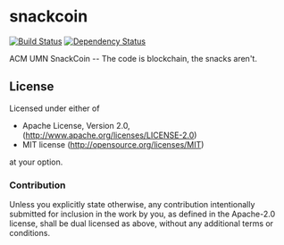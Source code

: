 # snackcoin

[![Build Status](https://travis-ci.org/acmumn/snackcoin.svg?branch=master)](https://travis-ci.org/acmumn/snackcoin)
[![Dependency Status](https://deps.rs/repo/github/acmumn/snackcoin/status.svg)](https://deps.rs/repo/github/acmumn/snackcoin)

ACM UMN SnackCoin -- The code is blockchain, the snacks aren't.

## License

Licensed under either of

 * Apache License, Version 2.0, (http://www.apache.org/licenses/LICENSE-2.0)
 * MIT license (http://opensource.org/licenses/MIT)

at your option.

### Contribution

Unless you explicitly state otherwise, any contribution intentionally submitted for inclusion in the work by you, as defined in the Apache-2.0 license, shall be dual licensed as above, without any additional terms or conditions.
